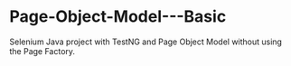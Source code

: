 # Page-Object-Model---Basic

Selenium Java project with TestNG and Page Object Model without using the Page Factory.
